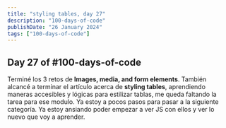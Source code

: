 ```yaml
---
title: "styling tables, day 27"
description: "100-days-of-code"
publishDate: "26 January 2024"
tags: ["100-days-of-code"]
---
```


## Day 27 of #100-days-of-code

Terminé los 3 retos de **Images, media, and form elements**. 
También alcancé a terminar el artículo acerca de **styling tables**,
aprendiendo maneras accesibles y lógicas para estilizar tablas, 
me queda faltando la tarea para ese modulo. Ya estoy a pocos pasos para pasar a la siguiente categoría.
Ya estoy ansiando poder empezar a ver JS con ellos y ver lo nuevo que voy a aprender.



